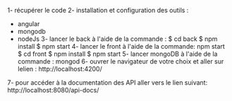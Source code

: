 1- récupérer le code
2- installation et configuration des outils :
- angular
- mongodb
- nodeJs
3- lancer le back à l'aide de la commande :
$ cd back
$ npm install
$ npm start
4- lancer le front à l'aide de la commande: npm start
$ cd front
$ npm install
$ npm start
5- lancer mongoDB à l'aide de la commande : mongod
6- ouvrer le navigateur de votre choix et aller sur lelien :
http://localhost:4200/

7- pour accéder à la documentation des API aller vers le lien suivant:
http://localhost:8080/api-docs/
